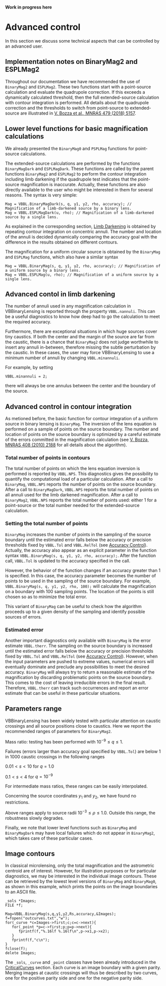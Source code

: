
**Work in progress here**

# Advanced control

In this section we discuss some technical aspects that can be controlled by an advanced user.

## Implementation notes on BinaryMag2 and ESPLMag2

Throughout our documentation we have recommended the use of `BinaryMag2` and `ESPLMag2`. These two functions start with a point-source calculation and evaluate the quadrupole correction. If this exceeds a dynamically calculated threshold, then the full extended-source calculation with contour integration is performed. All details about the quadrupole correction and the thresholds to switch from point-source to extended-source are illustrated in [V. Bozza et al., MNRAS 479 (2018) 5157](https://ui.adsabs.harvard.edu/abs/2018MNRAS.479.5157B/abstract). 

## Lower level functions for basic magnification calculations

We already presented the `BinaryMag0` and `PSPLMag` functions for point-source calculations. 

The extended-source calculations are performed by the functions `BinaryMagDark` and `ESPLMagDark`. These functions are called by the parent functions `BinaryMag2` and `ESPLMag2` to perform the contour integration including limb darkening if the quadrupole test indicates that the point-source magnification is inaccurate. Actually, these functions are also directly available to the user who might be interested in them for several reasons. The syntax is very simple:

```
Mag = VBBL.BinaryMagDark(s, q, y1, y2, rho, accuracy); // Magnification of a limb-darkened source by a binary lens.
Mag = VBBL.ESPLMagDark(u, rho); // Magnification of a limb-darkened source by a single lens.
```

As explained in the corresponding section, [Limb Darkening](LimbDarkening.md) is obtained by repeating contour integration on concentric annuli. The number and location of the annuli is decided dynamically comparing the accuracy goal with the difference in the results obtained on different contours. 

The magnification for a uniform circular source is obtained by the `BinaryMag` and `ESPLMag` functions, which also have a similar syntax

```
Mag = VBBL.BinaryMag(s, q, y1, y2, rho, accuracy); // Magnification of a uniform source by a binary lens.
Mag = VBBL.ESPLMag(u, rho); // Magnification of a uniform source by a single lens.
```

## Advanced contol in limb darkening

The number of annuli used in any magnification calculation in VBBinaryLensing is reported through the property `VBBL.nannuli`. This can be a useful diagnostics to know how deep had to go the calculation to meet the required accuracy.

Furthermore, there are exceptional situations in which huge sources cover tiny caustics. If both the center and the margin of the source are far from the caustic, there is a chance that `BinaryMag2` does not judge worthwhile to insert any annuli in-between, therefore missing the subtle perturbation by the caustic. In these cases, the user may force VBBinaryLensing to use a minimum number of annuli by changing  `VBBL.minannuli`. 

For example, by setting 

`VBBL.minannuli = 2;`

there will always be one annulus between the center and the boundary of the source.

## Advanced control in contour integration

As metioned before, the basic function for contour integration of a uniform source in binary lensing is `BinaryMag`. The inversion of the lens equation is performed on a sample of points on the source boundary. The number and location of points on the source boundary is optimized by a careful estimate of the errors committed in the magnification calculation (see  [V. Bozza, MNRAS 408 (2010) 2188](https://ui.adsabs.harvard.edu/abs/2010MNRAS.408.2188B/abstract) for all details about the algorithm).

### Total number of points in contours

The total number of points on which the lens equation inversion is performed is reported by `VBBL.NPS`. This diagnostics gives the possibility to quantify the computational load of a particular calculation. After a call to `BinaryMag`, `VBBL.NPS` reports the number of points on the source boundary. After a call to `BinaryMagDark`, `VBBL.NPS` reports the total number of points on all annuli used for the limb darkened magnification. After a call to `BinaryMag2`, `VBBL.NPS` reports the total number of points used: either 1 for a point-source or the total number needed for the extended-source calculation.

### Setting the total number of points

`BinaryMag` increases the number of points in the sampling of the source boundary until the estimated error falls below the accuracy or precision thresholds fixed by `VBBL.Tol` and `VBBL.RelTol` (see [Accuracy Control](AccuracyControl.md)). Actually, the accuracy also appear as an explicit parameter in the function syntax
`VBBL.BinaryMag(s, q, y1, y2, rho, accuracy);`. After the function call, `VBBL.Tol` is updated to the accuracy specified in the call.

However, the behavior of the function changes if an accuracy greater than 1 is specified. In this case, the accuracy parameter becomes the number of points to be used in the sampling of the source boundary. For example,  `VBBL.BinaryMag(s, q, y1, y2, rho, 100);` will calculate the magnification on a boundary with 100 sampling points. The location of the points is still chosen so as to minimize the total error. 

This variant of `BinaryMag` can be useful to check how the algorithm proceeds up to a given density of the sampling and identify possible sources of errors.

### Estimated error

Another important diagnostics only available with `BinaryMag` is the error estimate `VBBL.therr`. The sampling on the source boundary is increased until the estimated error falls below the accuracy or precision thresholds fixed by `VBBL.Tol` and `VBBL.RelTol` (see [Accuracy Control](AccuracyControl.md)). However, when the input parameters are pushed to extreme values, numerical errors will eventually dominate and preclude any possibilities to meet the desired accuracy. `BinaryMag` will always try to return a reasonable estimate of the magnification by discarding problematic points on the source boundary. This comes to the cost of leaving irreducible errors in the final result. Therefore, `VBBL.therr` can track such occurrences and report an error estimate that can be useful in these particular situations.

## Parameters range

VBBinaryLensing has been widely tested with particular attention on caustic crossings and all source positions close to caustics. Here we report the recommended ranges of parameters for `BinaryMag2`.

Mass ratio: testing has been performed with $10^{-9} \leq q \leq 1$.

Failures (errors larger than accuracy goal specified by `VBBL.Tol`) are below 1 in 1000 caustic crossings in the following ranges

$0.01< s < 10$ for $q = 1.0$

$0.1 < s < 4$ for $q=10^{-9}$

For intermediate mass ratios, these ranges can be easily interpolated.

Concerning the source coordinates $y_1$ and $y_2$, we have found no restrictions.

Above ranges apply to source radii $10^{-3}\leq \rho \leq 1.0$. Outside this range, the robustness slowly degrades.

Finally, we note that lower level functions such as `BinaryMag` and `BinaryMagDark` may have local failures which do not appear in `BinaryMag2`, which takes care of these particular cases.

## Image contours

In classical microlensing, only the total magnification and the astrometric centroid are of interest. However, for illustration purposes or for particular diagnostics, we may be interested in the individual image contours. These can be retrieved by the lowest level versions of `BinaryMag` and `BinaryMag0`, as shown in this example, which prints the points on the image boundaries to an ASCII file.

```
_sols *Images;
FILE *f;

Mag=VBBL.BinaryMag(s,q,y1,y2,Rs,accuracy,&Images);
f=fopen("outcurves.txt","w");
for(_curve *c=Images->first;c;c=c->next){
   for(_point *p=c->first;p;p=p->next){
      fprintf(f,"%.16lf %.16lf\n",p->x1,p->x2);
   }
   fprintf(f,"c\n");
}
fclose(f);
delete Images;
```

The `_sols`, `_curve` and `_point` classes have been already introduced in the [CriticalCurves](CriticalCurves.md) section. Each curve is an image boundary with a given parity. Merging images at caustic crossings will thus be described by two curves, one for the positive parity side and one for the negative parity side.
